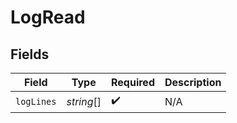 # LogRead


## Fields

| Field              | Type               | Required           | Description        |
| ------------------ | ------------------ | ------------------ | ------------------ |
| `logLines`         | *string*[]         | :heavy_check_mark: | N/A                |